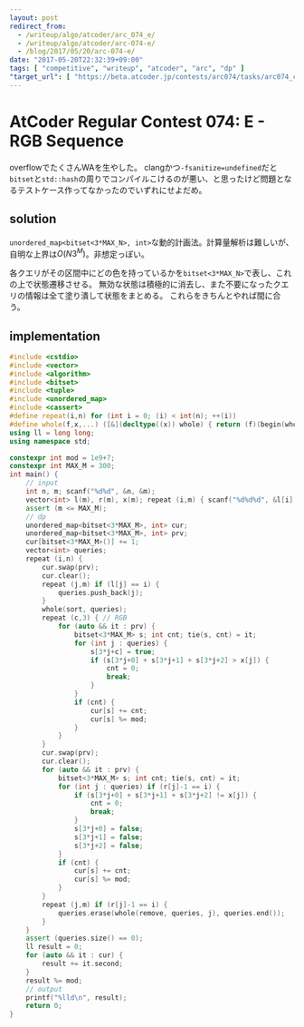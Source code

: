 ```yaml
---
layout: post
redirect_from:
  - /writeup/algo/atcoder/arc_074_e/
  - /writeup/algo/atcoder/arc-074-e/
  - /blog/2017/05/20/arc-074-e/
date: "2017-05-20T22:32:39+09:00"
tags: [ "competitive", "writeup", "atcoder", "arc", "dp" ]
"target_url": [ "https://beta.atcoder.jp/contests/arc074/tasks/arc074_c" ]
---
```


# AtCoder Regular Contest 074: E - RGB Sequence

overflowでたくさんWAを生やした。
clangかつ`-fsanitize=undefined`だと`bitset`と`std::hash`の周りでコンパイルこけるのが悪い、と思ったけど問題となるテストケース作ってなかったのでいずれにせよだめ。

## solution

`unordered_map<bitset<3*MAX_N>, int>`な動的計画法。計算量解析は難しいが、自明な上界は$O(N 3^M)$。非想定っぽい。

各クエリがその区間中にどの色を持っているかを`bitset<3*MAX_N>`で表し、これの上で状態遷移させる。
無効な状態は積極的に消去し、また不要になったクエリの情報は全て塗り潰して状態をまとめる。
これらをきちんとやれば間に合う。

## implementation

``` c++
#include <cstdio>
#include <vector>
#include <algorithm>
#include <bitset>
#include <tuple>
#include <unordered_map>
#include <cassert>
#define repeat(i,n) for (int i = 0; (i) < int(n); ++(i))
#define whole(f,x,...) ([&](decltype((x)) whole) { return (f)(begin(whole), end(whole), ## __VA_ARGS__); })(x)
using ll = long long;
using namespace std;

constexpr int mod = 1e9+7;
constexpr int MAX_M = 300;
int main() {
    // input
    int n, m; scanf("%d%d", &n, &m);
    vector<int> l(m), r(m), x(m); repeat (i,m) { scanf("%d%d%d", &l[i], &r[i], &x[i]); -- l[i]; } // [l, r)
    assert (m <= MAX_M);
    // dp
    unordered_map<bitset<3*MAX_M>, int> cur;
    unordered_map<bitset<3*MAX_M>, int> prv;
    cur[bitset<3*MAX_M>()] += 1;
    vector<int> queries;
    repeat (i,n) {
        cur.swap(prv);
        cur.clear();
        repeat (j,m) if (l[j] == i) {
            queries.push_back(j);
        }
        whole(sort, queries);
        repeat (c,3) { // RGB
            for (auto && it : prv) {
                bitset<3*MAX_M> s; int cnt; tie(s, cnt) = it;
                for (int j : queries) {
                    s[3*j+c] = true;
                    if (s[3*j+0] + s[3*j+1] + s[3*j+2] > x[j]) {
                        cnt = 0;
                        break;
                    }
                }
                if (cnt) {
                    cur[s] += cnt;
                    cur[s] %= mod;
                }
            }
        }
        cur.swap(prv);
        cur.clear();
        for (auto && it : prv) {
            bitset<3*MAX_M> s; int cnt; tie(s, cnt) = it;
            for (int j : queries) if (r[j]-1 == i) {
                if (s[3*j+0] + s[3*j+1] + s[3*j+2] != x[j]) {
                    cnt = 0;
                    break;
                }
                s[3*j+0] = false;
                s[3*j+1] = false;
                s[3*j+2] = false;
            }
            if (cnt) {
                cur[s] += cnt;
                cur[s] %= mod;
            }
        }
        repeat (j,m) if (r[j]-1 == i) {
            queries.erase(whole(remove, queries, j), queries.end());
        }
    }
    assert (queries.size() == 0);
    ll result = 0;
    for (auto && it : cur) {
        result += it.second;
    }
    result %= mod;
    // output
    printf("%lld\n", result);
    return 0;
}
```
